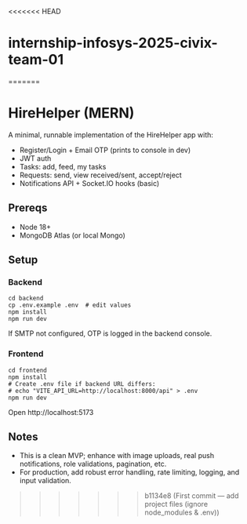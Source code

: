 <<<<<<< HEAD
# internship-infosys-2025-civix-team-01
=======
# HireHelper (MERN)

A minimal, runnable implementation of the HireHelper app with:
- Register/Login + Email OTP (prints to console in dev)
- JWT auth
- Tasks: add, feed, my tasks
- Requests: send, view received/sent, accept/reject
- Notifications API + Socket.IO hooks (basic)

## Prereqs
- Node 18+
- MongoDB Atlas (or local Mongo)

## Setup

### Backend
```
cd backend
cp .env.example .env  # edit values
npm install
npm run dev
```
If SMTP not configured, OTP is logged in the backend console.

### Frontend
```
cd frontend
npm install
# Create .env file if backend URL differs:
# echo "VITE_API_URL=http://localhost:8000/api" > .env
npm run dev
```

Open http://localhost:5173

## Notes
- This is a clean MVP; enhance with image uploads, real push notifications, role validations, pagination, etc.
- For production, add robust error handling, rate limiting, logging, and input validation.
>>>>>>> b1134e8 (First commit — add project files (ignore node_modules & .env))
